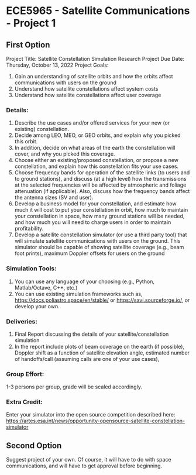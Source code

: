 # ECE5965 - Satellite Communications - Project 1

## First Option
Project Title: Satellite Constellation Simulation Research
Project Due Date: Thursday, October 13, 2022
Project Goals:
1. Gain an understanding of satellite orbits and how the orbits affect communications with users on the ground
2. Understand how satellite constellations affect system costs
3. Understand how satellite constellations affect user coverage

### Details:
1. Describe the use cases and/or offered services for your new (or existing) constellation.
2. Decide among LEO, MEO, or GEO orbits, and explain why you picked this orbit.
3. In addition, decide on what areas of the earth the constellation will cover, and why you picked this coverage.
4. Choose either an existing/proposed constellation, or propose a new constellation, and explain how this constellation fits your use cases.
5. Choose frequency bands for operation of the satellite links (to users and to ground stations), and discuss (at a high level) how the transmissions at the selected frequencies will be affected by atmospheric and foliage attenuation (if applicable).  Also, discuss how the frequency bands affect the antenna sizes (SV and user).
6. Develop a business model for your constellation, and estimate how much it will cost to put your constellation in orbit, how much to maintain your constellation in space, how many ground stations will be needed, and how much you will need to charge users in order to maintain profitability.
7. Develop a satellite constellation simulator (or use a third party tool) that will simulate satellite communications with users on the ground.  This simulator should be capable of showing satellite coverage (e.g., beam foot prints), maximum Doppler offsets for users on the ground

### Simulation Tools:
1. You can use any language of your choosing (e.g., Python, Matlab/Octave, C++, etc.)
2. You can use existing simulation frameworks such as, https://docs.poliastro.space/en/stable/ or https://savi.sourceforge.io/, or develop your own.

### Deliveries:
1. Final Report discussing the details of your satellite/constellation simulation
2. In the report include plots of beam coverage on the earth (if possible), Doppler shift as a function of satellite elevation angle, estimated number of handoffs/call (assuming calls are one of your use cases), 

### Group Effort:
1-3 persons per group, grade will be scaled accordingly.

### Extra Credit:
Enter your simulator into the open source competition described here: https://artes.esa.int/news/opportunity-opensource-satellite-constellation-simulator


## Second Option
Suggest project of your own.  Of course, it will have to do with space communications, and will have to get approval before beginning.
